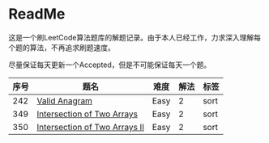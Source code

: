 # ReadMe

这是一个刷LeetCode算法题库的解题记录。由于本人已经工作，力求深入理解每个题的算法，不再追求刷题速度。

尽量保证每天更新一个Accepted，但是不可能保证每天一个题。

序号 | 题名                                                                                          | 难度 | 解法 | 标签
-----|-----------------------------------------------------------------------------------------------|------|------|-----
242  | [Valid Anagram](https://leetcode.com/problems/valid-anagram/)                                 | Easy | 2    | sort
349  | [Intersection of Two Arrays](https://leetcode.com/problems/intersection-of-two-arrays)        | Easy | 2    | sort
350  | [Intersection of Two Arrays II](https://leetcode.com/problems/intersection-of-two-arrays-ii/) | Easy | 2    | sort
